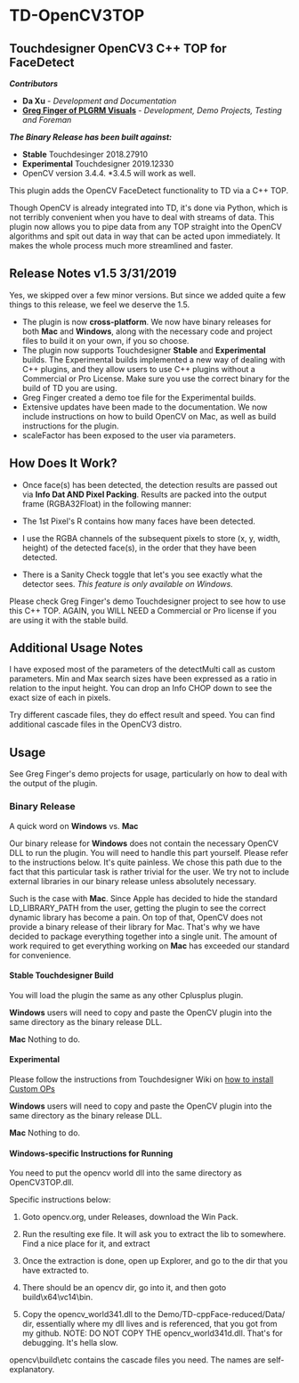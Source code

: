 # TD-OpenCV3TOP
## Touchdesigner OpenCV3 C++ TOP for FaceDetect

_**Contributors**_

- **Da Xu** - *Development and Documentation*
- **[Greg Finger of PLGRM Visuals](https://github.com/gregfinger)** - *Development, Demo Projects, Testing and Foreman*



_**The Binary Release has been built against:**_
- **Stable** Touchdesinger 2018.27910
- **Experimental** Touchdesigner 2019.12330
- OpenCV version 3.4.4. \*3.4.5 will work as well.



This plugin adds the OpenCV FaceDetect functionality to TD via a C++ TOP. 


Though OpenCV is already integrated into TD, it's done via Python, which is not terribly convenient when you have to deal with streams of data. This plugin now allows you to pipe data from any TOP straight into the OpenCV algorithms and spit out data in way that can be acted upon immediately. It makes the whole process much more streamlined and faster.


## Release Notes v1.5 3/31/2019
Yes, we skipped over a few minor versions. But since we added quite a few things to this release, we feel we deserve the 1.5.


- The plugin is now **cross-platform**. We now have binary releases for both **Mac** and **Windows**, along with the necessary code and project files to build it on your own, if you so choose.
- The plugin now supports Touchdesigner **Stable** and **Experimental** builds. The Experimental builds implemented a new way of dealing with C++ plugins, and they allow users to use C++ plugins without a Commercial or Pro License. Make sure you use the correct binary for the build of TD you are using.
- Greg Finger created a demo toe file for the Experimental builds.
- Extensive updates have been made to the documentation. We now include instructions on how to build OpenCV on Mac, as well as build instructions for the plugin.
- scaleFactor has been exposed to the user via parameters.




## How Does It Work?

- Once face(s) has been detected, the detection results are passed out via **Info Dat AND Pixel Packing**.
Results are packed into the output frame (RGBA32Float) in the following manner:

- The 1st Pixel's R contains how many faces have been detected. 

- I use the RGBA channels of the subsequent pixels to store (x, y, width, height) of the detected face(s), in the order that they have been detected.


- There is a Sanity Check toggle that let's you see exactly what the detector sees. *This feature is only available on Windows.*


Please check Greg Finger's demo Touchdesigner project to see how to use this C++ TOP. AGAIN, you WILL NEED a Commercial or Pro license if you are using it with the stable build.

## Additional Usage Notes
I have exposed most of the parameters of the detectMulti call as custom parameters. Min and Max search sizes have been expressed as a ratio in relation to the input height. You can drop an Info CHOP down to see the exact size of each in pixels.



Try different cascade files, they do effect result and speed. You can find additional cascade files in the OpenCV3 distro.



## Usage
See Greg Finger's demo projects for usage, particularly on how to deal with the output of the plugin.


### Binary Release
A quick word on **Windows** vs. **Mac**

Our binary release for **Windows** does not contain the necessary OpenCV DLL to run the plugin. You will need to handle this part yourself. Please refer to the instructions below. It's quite painless. We chose this path due to the fact that this particular task is rather trivial for the user. We try not to include external libraries in our binary release unless absolutely necessary. 

Such is the case with **Mac**. Since Apple has decided to hide the standard LD_LIBRARY_PATH from the user, getting the plugin to see the correct dynamic library has become a pain. On top of that, OpenCV does not provide a binary release of their library for Mac. That's why we have decided to package everything together into a single unit. The amount of work required to get everything working on **Mac** has exceeded our standard for convenience. 



#### Stable Touchdesigner Build
You will load the plugin the same as any other Cplusplus plugin. 

**Windows** users will need to copy and paste the OpenCV plugin into the same directory as the binary release DLL. 

**Mac** Nothing to do.


#### Experimental
Please follow the instructions from Touchdesigner Wiki on [how to install Custom OPs](https://docs.derivative.ca/Experimental:Custom_Operators) 

**Windows** users will need to copy and paste the OpenCV plugin into the same directory as the binary release DLL. 

**Mac** Nothing to do. 



#### Windows-specific Instructions for Running
You need to put the opencv world dll into the same directory as OpenCV3TOP.dll. 

Specific instructions below:

1. Goto opencv.org, under Releases, download the Win Pack. 

2. Run the resulting exe file. It will ask you to extract the lib to somewhere. Find a nice place for it, and extract

3. Once the extraction is done, open up Explorer, and go to the dir that you have extracted to. 

4. There should be an opencv dir, go into it, and then goto build\x64\vc14\bin. 

5. Copy the opencv_world341.dll to the Demo/TD-cppFace-reduced/Data/ dir, essentially where my dll lives and is referenced, that you got from my github. NOTE: DO NOT COPY THE opencv_world341d.dll. That's for debugging. It's hella slow.

opencv\build\etc contains the cascade files you need. The names are self-explanatory.
